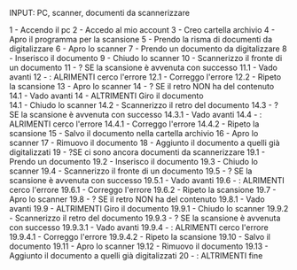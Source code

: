 <!-- Scansionare un documento su più fogli fronte-retro -->

INPUT: PC, scanner, documenti da scannerizzare

1 - Accendo il pc
2 - Accedo al mio account
3 - Creo cartella archivio
4 - Apro il programma per la scansione
5 - Prendo la risma di documenti da digitalizzare
6 - Apro lo scanner
7 - Prendo un documento da digitalizzare
8 - Inserisco il documento 
9 - Chiudo lo scanner
10 - Scannerizzo il fronte di un documento
11 - ? SE la scansione è avvenuta con successo
    11.1 - Vado avanti
12 - : ALRIMENTI cerco l'errore
    12.1 - Correggo l'errore
    12.2 - Ripeto la scansione
13 - Apro lo scanner
14 - ? SE il retro NON ha del contenuto
    14.1 - Vado avanti
14 - ALTRIMENTI Giro il documento    
    14.1 - Chiudo lo scanner
    14.2 - Scannerizzo il retro del documento
    14.3 - ? SE la scansione è avvenuta con successo
        14.3.1 - Vado avanti
    14.4 - : ALRIMENTI cerco l'errore
        14.4.1 - Correggo l'errore
        14.4.2 - Ripeto la scansione
15 - Salvo il documento nella cartella archivio
16 - Apro lo scanner
17 - Rimuovo il documento
18 - Aggiunto il documento a quelli già digitalizzati
19 - ?SE ci sono ancora documenti da scannerizzare
    19.1 - Prendo un documento
    19.2 - Inserisco il documento
    19.3 - Chiudo lo scanner
    19.4 - Scannerizzo il fronte di un documento
    19.5 - ? SE la scansione è avvenuta con successo
        19.5.1 - Vado avanti
    19.6 - : ALRIMENTI cerco l'errore
        19.6.1 - Correggo l'errore
        19.6.2 - Ripeto la scansione
    19.7 - Apro lo scanner
    19.8 - ? SE il retro NON ha del contenuto
        19.8.1 - Vado avanti
    19.9 - ALTRIMENTI Giro il documento
        19.9.1 - Chiudo lo scanner
        19.9.2 - Scannerizzo il retro del documento
        19.9.3 - ? SE la scansione è avvenuta con successo
            19.9.3.1 - Vado avanti
        19.9.4 - : ALRIMENTI cerco l'errore
            19.9.4.1 - Correggo l'errore
            19.9.4.2 - Ripeto la scansione
    19.10 - Salvo il documento
    19.11 - Apro lo scanner
    19.12 - Rimuovo il documento
    19.13 - Aggiunto il documento a quelli già digitalizzati
20 - : ALTRIMENTI fine